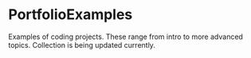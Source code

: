 # PortfolioExamples
Examples of coding projects.
These range from intro to more advanced topics. Collection is being updated currently.
